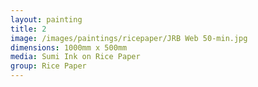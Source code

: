 ```yaml
---
layout: painting
title: 2
image: /images/paintings/ricepaper/JRB Web 50-min.jpg
dimensions: 1000mm x 500mm
media: Sumi Ink on Rice Paper
group: Rice Paper
---
```

